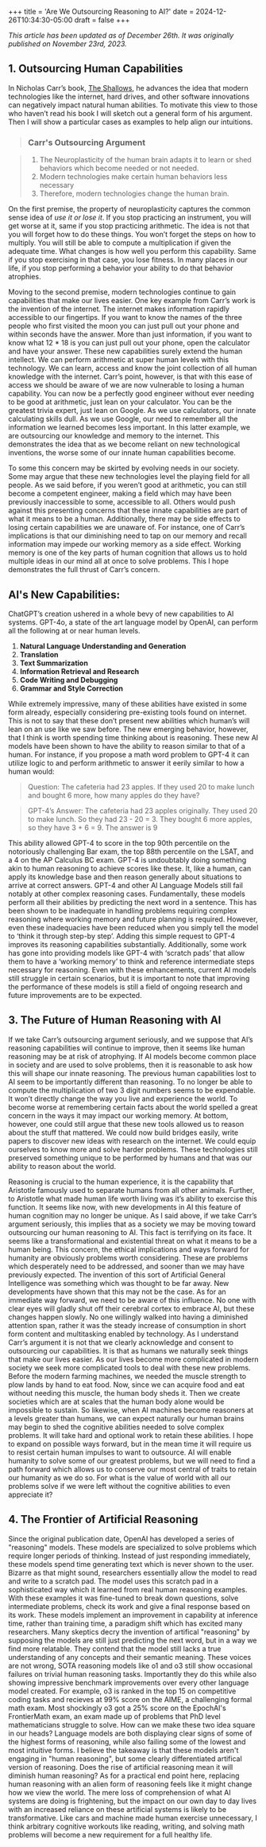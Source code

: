 +++
title = 'Are We Outsourcing Reasoning to AI?'
date = 2024-12-26T10:34:30-05:00
draft = false
+++

_This article has been updated as of December 26th. It was originally published on November 23rd, 2023._

## 1. Outsourcing Human Capabilities

In Nicholas Carr’s book, [The Shallows](<https://en.wikipedia.org/wiki/The_Shallows_(book)>), he advances the idea that modern technologies like the internet, hard drives, and other software innovations can negatively impact natural human abilities. To motivate this view to those who haven’t read his book I will sketch out a general form of his argument. Then I will show a particular cases as examples to help align our intuitions.

> ### Carr's Outsourcing Argument

> 1. The Neuroplasticity of the human brain adapts it to learn or shed behaviors which become needed or not needed.
> 2. Modern technologies make certain human behaviors less necessary
> 3. Therefore, modern technologies change the human brain.

On the first premise, the property of neuroplasticity captures the common sense idea of _use it or lose it_. If you stop practicing an instrument, you will get worse at it, same if you stop practicing arithmetic. The idea is not that you will forget how to do these things. You won’t forget the steps on how to multiply. You will still be able to compute a multiplication if given the adequate time. What changes is how well you perform this capability. Same if you stop exercising in that case, you lose fitness. In many places in our life, if you stop performing a behavior your ability to do that behavior atrophies.

Moving to the second premise, modern technologies continue to gain capabilities that make our lives easier. One key example from Carr’s work is the invention of the internet. The internet makes information rapidly accessible to our fingertips. If you want to know the names of the three people who first visited the moon you can just pull out your phone and within seconds have the answer. More than just information, if you want to know what 12 \* 18 is you can just pull out your phone, open the calculator and have your answer. These new capabilities surely extend the human intellect. We can perform arithmetic at super human levels with this technology. We can learn, access and know the joint collection of all human knowledge with the internet.
Carr’s point, however, is that with this ease of access we should be aware of we are now vulnerable to losing a human capability. You can now be a perfectly good engineer without ever needing to be good at arithmetic, just lean on your calculator. You can be the greatest trivia expert, just lean on Google. As we use calculators, our innate calculating skills dull. As we use Google, our need to remember all the information we learned becomes less important. In this latter example, we are outsourcing our knowledge and memory to the internet. This demonstrates the idea that as we become reliant on new technological inventions, the worse some of our innate human capabilities become.

To some this concern may be skirted by evolving needs in our society. Some may argue that these new technologies level the playing field for all people. As we said before, if you weren’t good at arithmetic, you can still become a competent engineer, making a field which may have been previously inaccessible to some, accessible to all.
Others would push against this presenting concerns that these innate capabilities are part of what it means to be a human. Additionally, there may be side effects to losing certain capabilities we are unaware of. For instance, one of Carr’s implications is that our diminishing need to tap on our memory and recall information may impede our working memory as a side effect. Working memory is one of the key parts of human cognition that allows us to hold multiple ideas in our mind all at once to solve problems. This I hope demonstrates the full thrust of Carr’s concern.

## AI's New Capabilities:

ChatGPT’s creation ushered in a whole bevy of new capabilities to AI systems. GPT-4o, a state of the art language model by OpenAI, can perform all the following at or near human levels.

1. **Natural Language Understanding and Generation**
2. **Translation**
3. **Text Summarization**
4. **Information Retrieval and Research**
5. **Code Writing and Debugging**
6. **Grammar and Style Correction**

While extremely impressive, many of these abilities have existed in some form already, especially considering pre-existing tools found on internet. This is not to say that these don’t present new abilities which human’s will lean on an use like we saw before. The new emerging behavior, however, that I think is worth spending time thinking about is reasoning. These new AI models have been shown to have the ability to reason similar to that of a human. For instance, if you propose a math word problem to GPT-4 it can utilize logic to and perform arithmetic to answer it eerily similar to how a human would:

> Question: The cafeteria had 23 apples. If they used 20 to make lunch and bought 6 more, how many apples do they have?

> GPT-4’s Answer: The cafeteria had 23 apples originally. They used 20 to make lunch. So they had 23 - 20 = 3. They bought 6 more apples, so they have 3 + 6 = 9. The answer is 9

This ability allowed GPT-4 to score in the top 90th percentile on the notoriously challenging Bar exam, the top 88th percentile on the LSAT, and a 4 on the AP Calculus BC exam. GPT-4 is undoubtably doing something akin to human reasoning to achieve scores like these. It, like a human, can apply its knowledge base and then reason generally about situations to arrive at correct answers. GPT-4 and other AI Language Models still fail notably at other complex reasoning cases. Fundamentally, these models perform all their abilities by predicting the next word in a sentence. This has been shown to be inadequate in handling problems requiring complex reasoning where working memory and future planning is required. However, even these inadequacies have been reduced when you simply tell the model to ‘think it through step-by step’.
Adding this simple request to GPT-4 improves its reasoning capabilities substantially. Additionally, some work has gone into providing models like GPT-4 with ‘scratch pads’ that allow them to have a ‘working memory’ to think and reference intermediate steps necessary for reasoning. Even with these enhancements, current AI models still struggle in certain scenarios, but it is important to note that improving the performance of these models is still a field of ongoing research and future improvements are to be expected.

## 3. The Future of Human Reasoning with AI

If we take Carr’s outsourcing argument seriously, and we suppose that AI’s reasoning capabilities will continue to improve, then it seems like human reasoning may be at risk of atrophying. If AI models become common place in society and are used to solve problems, then it is reasonable to ask how this will shape our innate reasoning. The previous human capabilities lost to AI seem to be importantly different than reasoning. To no longer be able to compute the multiplication of two 3 digit numbers seems to be expendable. It won’t directly change the way you live and experience the world. To become worse at remembering certain facts about the world spelled a great concern in the ways it may impact our working memory. At bottom, however, one could still argue that these new tools allowed us to reason about the stuff that mattered. We could now build bridges easily, write papers to discover new ideas with research on the internet. We could equip ourselves to know more and solve harder problems. These technologies still preserved something unique to be performed by humans and that was our ability to reason about the world.

Reasoning is crucial to the human experience, it is the capability that Aristotle famously used to separate humans from all other animals. Further, to Aristotle what made human life worth living was it’s ability to exercise this function. It seems like now, with new developments in AI this feature of human cognition may no longer be unique. As I said above, if we take Carr’s argument seriously, this implies that as a society we may be moving toward outsourcing our human reasoning to AI. This fact is terrifying on its face. It seems like a transformational and existential threat on what it means to be a human being. This concern, the ethical implications and ways forward for humanity are obviously problems worth considering. These are problems which desperately need to be addressed, and sooner than we may have previously expected. The invention of this sort of Artificial General Intelligence was something which was thought to be far away. New developments have shown that this may not be the case. As for an immediate way forward, we need to be aware of this influence. No one with clear eyes will gladly shut off their cerebral cortex to embrace AI, but these changes happen slowly. No one willingly walked into having a diminished attention span, rather it was the steady increase of consumption in short form content and multitasking enabled by technology. As I understand Carr’s argument it is not that we clearly acknowledge and consent to outsourcing our capabilities. It is that as humans we naturally seek things that make our lives easier. As our lives become more complicated in modern society we seek more complicated tools to deal with these new problems. Before the modern farming machines, we needed the muscle strength to plow lands by hand to eat food. Now, since we can acquire food and eat without needing this muscle, the human body sheds it. Then we create societies which are at scales that the human body alone would be impossible to sustain. So likewise, when AI machines become reasoners at a levels greater than humans, we can expect naturally our human brains may begin to shed the cognitive abilities needed to solve complex problems. It will take hard and optional work to retain these abilities. I hope to expand on possible ways forward, but in the mean time it will require us to resist certain human impulses to want to outsource. AI will enable humanity to solve some of our greatest problems, but we will need to find a path forward which allows us to conserve our most central of traits to retain our humanity as we do so. For what is the value of world with all our problems solve if we were left without the cognitive abilities to even appreciate it?

## 4. The Frontier of Artificial Reasoning

Since the original publication date, OpenAI has developed a series of "reasoning" models. These models are specialized to solve problems which require longer periods of thinking. Instead of just responding immediately, these models spend time generating text which is never shown to the user. Bizarre as that might sound, researchers essentially allow the model to read and write to a scratch pad. The model uses this scratch pad in a sophisticated way which it learned from real human reasoning examples. With these examples it was fine-tuned to break down questions, solve intermediate problems, check its work and give a final response based on its work. These models implement an improvement in capability at inference time, rather than training time, a paradigm shift which has excited many researchers. Many skeptics decry the invention of artifical "reasoning" by supposing the models are still just predicting the next word, but in a way we find more relatable. They contend that the model still lacks a true understanding of any concepts and their semantic meaning. These voices are not wrong, SOTA reasoning models like o1 and o3 still show occasional failures on trivial human reasoning tasks. Importantly they do this while also showing impressive benchmark improvements over every other language model created. For example, o3 is ranked in the top 15 on competitive coding tasks and recieves at 99% score on the AIME, a challenging formal math exam. Most shockingly o3 got a 25% score on the EpochAI's FrontierMath exam, an exam made up of problems that PhD level mathematicians struggle to solve. How can we make these two idea square in our heads? Language models are both displaying clear signs of some of the highest forms of reasoning, while also failing some of the lowest and most intuitive forms. I believe the takeaway is that these models aren't engaging in "human reasoning", but some clearly differentiated artifical version of reasoning. Does the rise of artificial reasoning mean it will diminish human reasoning? As for a practical end point here, replacing human reasoning with an alien form of reasoning feels like it might change how we view the world. The mere loss of comprehension of what AI systems are doing is frightening, but the impact on our own day to day lives with an increased reliance on these artificial systems is likely to be transformative. Like cars and machine made human exercise unnecessary, I think arbitrary cognitive workouts like reading, writing, and solving math problems will become a new requirement for a full healthy life.
